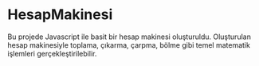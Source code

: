# HesapMakinesi
Bu projede Javascript ile basit bir hesap makinesi oluşturuldu. Oluşturulan hesap makinesiyle toplama, çıkarma, çarpma, bölme gibi temel matematik işlemleri gerçekleştirilebilir.
